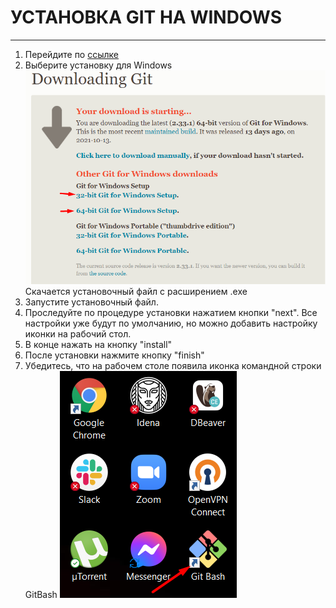 # УСТАНОВКА GIT  НА WINDOWS
------

1. Перейдите по [ссылке](https://git-scm.com/download/win)
2. Выберите установку для Windows
![](./assets/git-1.png)
Скачается установочный файл с расширением .exe 
3. Запустите установочный файл.
4. Проследуйте по процедуре установки нажатием кнопки "next". Все настройки уже будут по умолчанию, но можно добавить настройку иконки на рабочий стол.
5. В конце нажать на кнопку "install"
6. После установки нажмите кнопку "finish"
7. Убедитесь, что на рабочем столе появила иконка командной строки GitBash
![](./assets/git-2.png)
